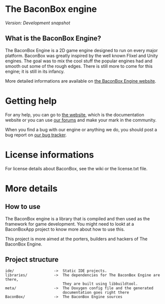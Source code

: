 The BaconBox engine 
=================
*Version: Development snapshot*

What is the BaconBox Engine?
--------------------------
The BaconBox Engine is a 2D game engine designed to run on every major platform. BaconBox 
was greatly inspired by the well known Flixel and Unity engines. The goal was to 
mix the cool stuff the popular engines had and smooth out some of the rough 
edges. There is still more to come for this engine; it is still in its infancy.

More detailed informations are available on 
[the BaconBox Engine website](http://baconbox.net/).

Getting help
============
For any help, you can go to [the website](http://baconbox.net), which is
the documentation website or you can use [our forums](http://anhero.net/forum/)
and make your mark in the community.

When you find a bug with our engine or anything we do, you should post a bug
report on [our bug tracker](http://bugs.anhero.net/).

License informations
======================
For license details about BaconBox, see the wiki or the license.txt file.

More details
============

How to use
----------
The BaconBox engine is a library that is compiled and then used as the framework 
for game development. You might need to lookt at a BaconBoxApp project to know more
about how to use this.

This project is more aimed at the porters, builders and hackers of The BaconBox
Engine.

Project structure
-----------------
	ide/                  ->  Static IDE projects.
	libraries/            ->  The dependencies for The BaconBox Engine are there,
	                          They are built using libbuildtool.
	meta/                 ->  The Doxygen config file and the generated 
	                          documentation goes right there
	BaconBox/             ->  The BaconBox Engine sources
